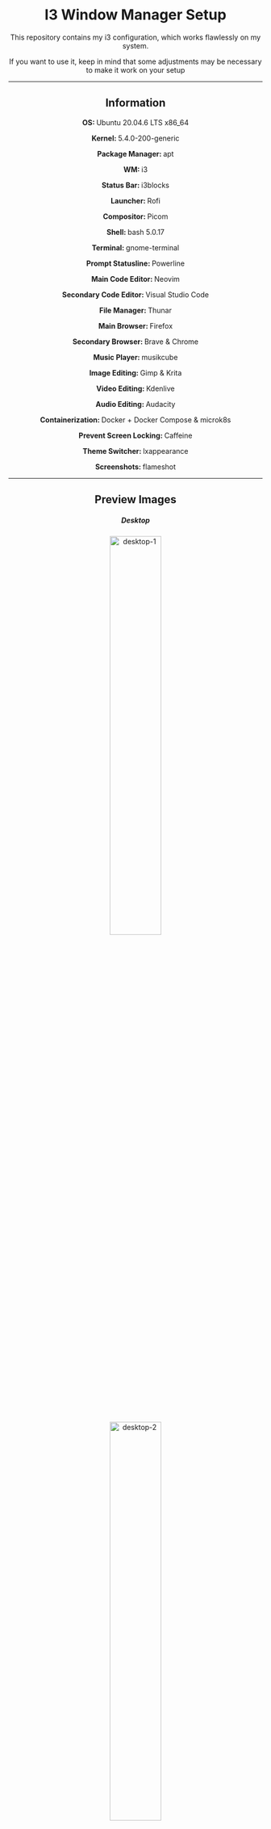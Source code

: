 <h1 align='center'> I3 Window Manager Setup</h1>

<p align='center'>
    This repository contains my i3 configuration, which works flawlessly on my system.
</p>
<p align='center'>
If you want to use it, keep in mind that some adjustments may be necessary to make it work on your setup
</p>

***

<h2 align='center'><b>Information</b></h2>

<p align='center'><b>OS: </b>Ubuntu 20.04.6 LTS x86_64</p>
<p align='center'><b>Kernel: </b>5.4.0-200-generic</p>
<p align='center'><b>Package Manager: </b>apt</p>
<p align='center'><b>WM: </b>i3</p>
<p align='center'><b>Status Bar: </b>i3blocks</p>
<p align='center'><b>Launcher: </b>Rofi</p>
<p align='center'><b>Compositor: </b>Picom</p>
<p align='center'><b>Shell: </b>bash 5.0.17<p>
<p align='center'><b>Terminal: </b>gnome-terminal</p>
<p align='center'><b>Prompt Statusline: </b>Powerline</p>
<p align='center'><b>Main Code Editor: </b>Neovim</p>
<p align='center'><b>Secondary Code Editor: </b>Visual Studio Code</p>
<p align='center'><b>File Manager: </b>Thunar</p>
<p align='center'><b>Main Browser: </b>Firefox</p>
<p align='center'><b>Secondary Browser: </b>Brave & Chrome</p>
<p align='center'><b>Music Player: </b>musikcube</p>
<p align='center'><b>Image Editing: </b>Gimp & Krita</p>
<p align='center'><b>Video Editing: </b>Kdenlive</p>
<p align='center'><b>Audio Editing: </b>Audacity</p>
<p align='center'><b>Containerization: </b>Docker + Docker Compose & microk8s</p>
<p align='center'><b>Prevent Screen Locking: </b>Caffeine</p>
<p align='center'><b>Theme Switcher: </b>lxappearance</p>
<p align='center'><b>Screenshots: </b>flameshot</p>

***

<h2 align='center'><b>Preview Images</b></h2>

<h5 align='center'><b>Desktop</b></h5>
<div align='center'>
    <img src='./preview-images/desktop.png' alt='desktop-1' style='width: 45%' hspace='15'>
    <img src='./preview-images/desktop-2.png' alt='desktop-2' style='width: 45%' hspace='15'>
</div>

<h5 align='center'><b>Gnome-Terminal</b></h5>
<div align='center'>
    <img src='./preview-images/gnome-terminal-1.png' alt='gnome-terminal-1' style='width: 45%;' hspace='15'>
    <img src='./preview-images/gnome-terminal-2.png' alt='gnome-terminal-2' style='width: 45%;' hspace='15'>
</div>

<h5 align='center'><b>Neovide+Neovim</b></h5>
<div align='center'>
    <img src='./preview-images/neovide-neovim-1.png' alt='neovide-neovim-1' style='width: 45%;' hspace='15'>
    <img src='./preview-images/neovide-neovim-2.png' alt='neovide-neovim-2' style='width: 45%;' hspace='15'>
</div>

***

## Manual installation

### Install i3-wm

**Repo**
> https://github.com/i3/i3

**Get i3-wm**
> https://i3wm.org/docs/repositories.html

***

### Install i3blocks 1.4-4

**Repo**
> https://github.com/vivien/i3blocks

**List available versions**
```sh
apt list -a i3blocks
```

**Get i3blocks**
```sh
sudo apt install i3block=1.4-4
```

***

### Install rofi 1.6.1

**Repo**
> https://github.com/davatorium/rofi

**List available versions**
```sh
apt list -a rofi
```

**Get Rofi 1.6.1**
```sh
sudo apt install rofi=1.6.1-1
```

***


### Install Neovim 0.10.4

**Repo**
> https://github.com/neovim/neovim

**Get Neovim 0.10.4**
```sh
wget -O nvim-0-10-4.AppImage https://github.com/neovim/neovim/releases/download/v0.10.4/nvim-linux-x86_64.appimage
```
**Moving the file to the correct location**
```sh
sudo mv nvim-0-10-4.AppImage /usr/local/bin/nvim-0-10-4
```

**Make the file executable**
```sh
sudo chmod +x /usr/local/bin/nvim-0-10-4
```

**Set the permissions**
```sh
sudo chmod 755 /usr/local/bin/nvim-0-10-4
```

***

### Install Neovide 0.14.0

**Repo**
> https://github.com/neovide/neovide

**Get Neovide 0.14.0**
```sh
wget -O neovide-0-14-0.AppImage  https://github.com/neovide/neovide/releases/download/0.14.0/neovide.AppImage
```

**Moving the file to the correct location**
```sh
sudo mv neovide-0-14-0.AppImage /usr/local/bin/neovide-0-14-0
```

**Make the file executable**
```sh
sudo chmod +x /usr/local/bin/neovide-0-14-0
```

**Set the permissions**
```sh
sudo chmod 755 /usr/local/bin/neovide-0-14-0
```

***

### Install Audacity 3.7.1

**Repo**
> https://github.com/audacity/audacity

**Get Audacity 3.7.1**
```sh
wget -O audacity-3-7-1.AppImage https://github.com/audacity/audacity/releases/download/Audacity-3.7.1/audacity-linux-3.7.1-x64-22.04.AppImage
```

**Moving the file to the correct location**
```sh
sudo mv audacity-3-7-1.AppImage /usr/local/bin/audacity-3-7-1
```

**Make the file executable**
```sh
sudo chmod +x /usr/local/bin/audacity-3-7-1
```

**Set the permissions**
```sh
sudo chmod 755 /usr/local/bin/audacity-3-7-1
```

***

### Install Krita 5.2.9

**Repo**
> https://github.com/KDE/krita

**Get Krita 5.2.9**
```sh
wget -O krita-5-2-9.AppImage https://download.kde.org/stable/krita/5.2.9/krita-5.2.9-x86_64.AppImage
```

**Moving the file to the correct location**
```sh
sudo mv krita-5-2-9.AppImage /usr/local/bin/krita-5-2-9
```

**Make the file executable**
```sh
sudo chmod +x /usr/local/bin/krita-5-2-9
```

**Set the permissions**
```sh
sudo chmod 755 /usr/local/bin/krita-5-2-9
```

***

### Install lxappearance

**Repo**
> https://github.com/lxde/lxappearance

**Get lxappearance**
```sh
sudo apt install lxappearance
```

**Create Icons Folder**
```sh
mkdir ~/.icons
```

**Unpack and move the icons to the correct location**
```sh
tar -xf ~/I3-WM-Setup/icons/Nordzy.tar.gz  -C ~/.icons/
```

**Create Theme Folder**
```sh
mkdir ~/.themes/
```

**Moving the themes to the correct location**
```sh
tar -xf ~/I3-WM-Setup/themes/Nordic.tar.xz -C ~/.themes/
```

**Finally, start lxappearance and choose your theme and icon style.**

***

### Install musikcube 3.0.4

**Repo**
> https://github.com/clangen/musikcube

**Get musikcube 3.0.4**
```sh
wget -O ~/musikcube-3-0-4.deb https://github.com/clangen/musikcube/releases/download/3.0.4/musikcube_3.0.4_linux_x86_64.deb
```

**Install**
```sh
sudo apt install ./musikcube-3.0.4.deb
```

***

### Install flameshot 12.1.0

**Repo**
> https://github.com/flameshot-org/flameshot

**Get flameshot**
```sh
wget -O flameshot-12-1-0.AppImage https://github.com/flameshot-org/flameshot/releases/download/v12.1.0/Flameshot-12.1.0.x86_64.AppImage
```

**Moving the file to the correct location**
```sh
sudo mv flameshot-12-1-0.AppImage /usr/local/bin/flameshot-12-1.0
```

**Make the file executable**
```sh
sudo chmod +x /usr/local/bin/flameshot-12-1.0
```

**Set the permissions**
```sh
sudo chmod 755 /usr/local/bin/flameshot-12-1-0
```

